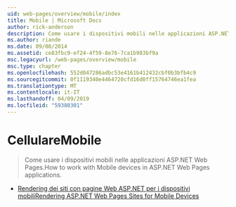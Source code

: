```yaml
---
uid: web-pages/overview/mobile/index
title: Mobile | Microsoft Docs
author: rick-anderson
description: Come usare i dispositivi mobili nelle applicazioni ASP.NET Web Pages.
ms.author: riande
ms.date: 09/08/2014
ms.assetid: ce83fbc9-ef24-4f59-8e76-7ca1b983bf9a
msc.legacyurl: /web-pages/overview/mobile
msc.type: chapter
ms.openlocfilehash: 552d047286adbc53e4161b412432cbf0b3bfb4c9
ms.sourcegitcommit: 0f1119340e4464720cfd16d0ff15764746ea1fea
ms.translationtype: MT
ms.contentlocale: it-IT
ms.lasthandoff: 04/09/2019
ms.locfileid: "59380301"
---
```

# <a name="mobile"></a><span data-ttu-id="2597d-103">Cellulare</span><span class="sxs-lookup"><span data-stu-id="2597d-103">Mobile</span></span>

> <span data-ttu-id="2597d-104">Come usare i dispositivi mobili nelle applicazioni ASP.NET Web Pages.</span><span class="sxs-lookup"><span data-stu-id="2597d-104">How to work with Mobile devices in ASP.NET Web Pages applications.</span></span>


- [<span data-ttu-id="2597d-105">Rendering dei siti con pagine Web ASP.NET per i dispositivi mobili</span><span class="sxs-lookup"><span data-stu-id="2597d-105">Rendering ASP.NET Web Pages Sites for Mobile Devices</span></span>](rendering-aspnet-web-pages-sites-for-mobile-devices.md)

